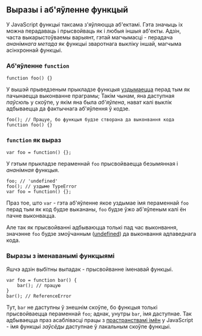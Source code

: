 ## Выразы і аб'яўленне функцый

У JavaScript функцыі таксама з'яўляюцца аб'ектамі. Гэта значыць іх можна перадаваць
і прысвойваць як і любыя іншыя аб'екты. Адзін, часта выкарыстоўваемы варыянт,
гэтай магчымасці - перадача *ананімнага метада* як функцыі зваротнага выкліку
іншай, магчыма асінхроннай функцыі.

### Аб'яўленне `function`

    function foo() {}

У вышэй прыведзеным прыкладзе функцыя [уздымаецца](#function.scopes) перад тым
як пачынаецца выконванне праграмы; Такім чынам, яна даступная *паўсюль* у скоўпе,
у якім яна была *аб'яўлена*, нават калі выклік адбываецца да фактычнага аб'яўлення
ў кодзе.

    foo(); // Працуе, бо функцыя будзе створана да выконвання кода
    function foo() {}

### `function` як выраз

    var foo = function() {};

У гэтым прыкладзе пераменнай `foo` прысвойваецца безымянная і *ананімная* функцыя.

    foo; // 'undefined'
    foo(); // уздыме TypeError
    var foo = function() {};

Праз тое, што `var` - гэта аб'яўленне якое уздымае імя пераменнай `foo` перад тым
як код будзе выкананы, `foo` будзе ўжо аб'яўленым калі ён пачне выконвацца.

Але так як прысвойванні адбываюцца толькі пад час выконвання, значэнне `foo`
будзе змоўчанным ([undefined](#core.undefined)) да выконвання адпаведнага кода.

### Выразы з іменаванымі функцыямі

Яшчэ адзін выбітны выпадак - прысвойванне іменавай функцыі.

    var foo = function bar() {
        bar(); // працую
    }
    bar(); // ReferenceError

Тут, `bar` не даступны ў знешнім скоўпе, бо функцыя толькі прысвойваецца пераменнай
`foo`; аднак, унутры `bar`, імя даступнае. Так адбываецца праз асаблівасці працы
з [прастранствамі імён](#function.scopes) у JavaScript - імя функцыі *заўсёды*
даступнае ў лакальным скоўпе функцыі.
